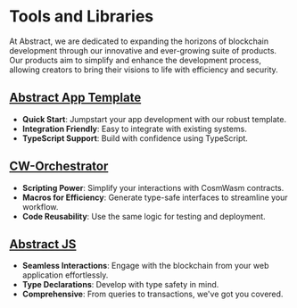 # Tools and Libraries

At Abstract, we are dedicated to expanding the horizons of blockchain development through our innovative and
ever-growing suite of products. Our products aim to simplify and enhance the development process, allowing creators to
bring their visions to life with efficiency and security.

## [Abstract App Template](abstract_app_template.md)

- **Quick Start**: Jumpstart your app development with our robust template.
- **Integration Friendly**: Easy to integrate with existing systems.
- **TypeScript Support**: Build with confidence using TypeScript.

## [CW-Orchestrator](cw_orchestrator.md)

- **Scripting Power**: Simplify your interactions with CosmWasm contracts.
- **Macros for Efficiency**: Generate type-safe interfaces to streamline your workflow.
- **Code Reusability**: Use the same logic for testing and deployment.

## [Abstract JS](abstract_js.md)

- **Seamless Interactions**: Engage with the blockchain from your web application effortlessly.
- **Type Declarations**: Develop with type safety in mind.
- **Comprehensive**: From queries to transactions, we've got you covered.
